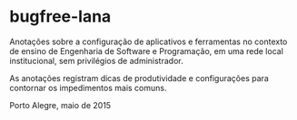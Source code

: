 # bugfree-lana
Anotações sobre a configuração de aplicativos e ferramentas no contexto de ensino de Engenharia de Software e Programação, em uma rede local institucional, sem privilégios de administrador.

As anotações registram dicas de produtividade e configurações para contornar os impedimentos mais comuns.

Porto Alegre, maio de 2015
